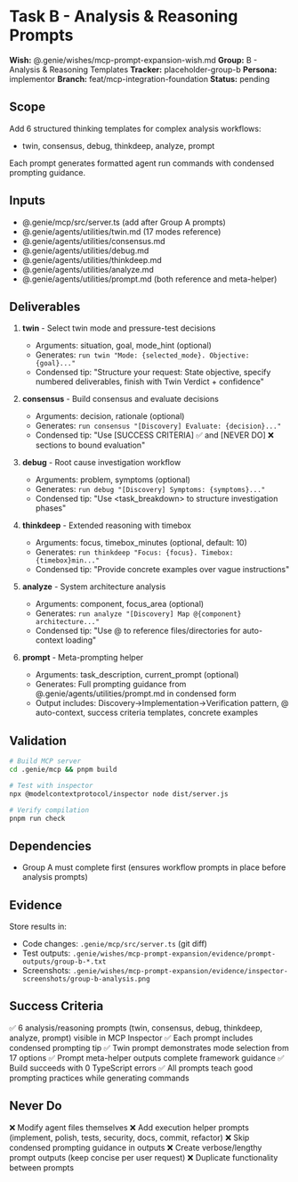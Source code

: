 # Task B - Analysis & Reasoning Prompts

**Wish:** @.genie/wishes/mcp-prompt-expansion-wish.md
**Group:** B - Analysis & Reasoning Templates
**Tracker:** placeholder-group-b
**Persona:** implementor
**Branch:** feat/mcp-integration-foundation
**Status:** pending

## Scope
Add 6 structured thinking templates for complex analysis workflows:
- twin, consensus, debug, thinkdeep, analyze, prompt

Each prompt generates formatted agent run commands with condensed prompting guidance.

## Inputs
- @.genie/mcp/src/server.ts (add after Group A prompts)
- @.genie/agents/utilities/twin.md (17 modes reference)
- @.genie/agents/utilities/consensus.md
- @.genie/agents/utilities/debug.md
- @.genie/agents/utilities/thinkdeep.md
- @.genie/agents/utilities/analyze.md
- @.genie/agents/utilities/prompt.md (both reference and meta-helper)

## Deliverables
1. **twin** - Select twin mode and pressure-test decisions
   - Arguments: situation, goal, mode_hint (optional)
   - Generates: `run twin "Mode: {selected_mode}. Objective: {goal}..."`
   - Condensed tip: "Structure your request: State objective, specify numbered deliverables, finish with Twin Verdict + confidence"

2. **consensus** - Build consensus and evaluate decisions
   - Arguments: decision, rationale (optional)
   - Generates: `run consensus "[Discovery] Evaluate: {decision}..."`
   - Condensed tip: "Use [SUCCESS CRITERIA] ✅ and [NEVER DO] ❌ sections to bound evaluation"

3. **debug** - Root cause investigation workflow
   - Arguments: problem, symptoms (optional)
   - Generates: `run debug "[Discovery] Symptoms: {symptoms}..."`
   - Condensed tip: "Use <task_breakdown> to structure investigation phases"

4. **thinkdeep** - Extended reasoning with timebox
   - Arguments: focus, timebox_minutes (optional, default: 10)
   - Generates: `run thinkdeep "Focus: {focus}. Timebox: {timebox}min..."`
   - Condensed tip: "Provide concrete examples over vague instructions"

5. **analyze** - System architecture analysis
   - Arguments: component, focus_area (optional)
   - Generates: `run analyze "[Discovery] Map @{component} architecture..."`
   - Condensed tip: "Use @ to reference files/directories for auto-context loading"

6. **prompt** - Meta-prompting helper
   - Arguments: task_description, current_prompt (optional)
   - Generates: Full prompting guidance from @.genie/agents/utilities/prompt.md in condensed form
   - Output includes: Discovery→Implementation→Verification pattern, @ auto-context, success criteria templates, concrete examples

## Validation
```bash
# Build MCP server
cd .genie/mcp && pnpm build

# Test with inspector
npx @modelcontextprotocol/inspector node dist/server.js

# Verify compilation
pnpm run check
```

## Dependencies
- Group A must complete first (ensures workflow prompts in place before analysis prompts)

## Evidence
Store results in:
- Code changes: `.genie/mcp/src/server.ts` (git diff)
- Test outputs: `.genie/wishes/mcp-prompt-expansion/evidence/prompt-outputs/group-b-*.txt`
- Screenshots: `.genie/wishes/mcp-prompt-expansion/evidence/inspector-screenshots/group-b-analysis.png`

## Success Criteria
✅ 6 analysis/reasoning prompts (twin, consensus, debug, thinkdeep, analyze, prompt) visible in MCP Inspector
✅ Each prompt includes condensed prompting tip
✅ Twin prompt demonstrates mode selection from 17 options
✅ Prompt meta-helper outputs complete framework guidance
✅ Build succeeds with 0 TypeScript errors
✅ All prompts teach good prompting practices while generating commands

## Never Do
❌ Modify agent files themselves
❌ Add execution helper prompts (implement, polish, tests, security, docs, commit, refactor)
❌ Skip condensed prompting guidance in outputs
❌ Create verbose/lengthy prompt outputs (keep concise per user request)
❌ Duplicate functionality between prompts
